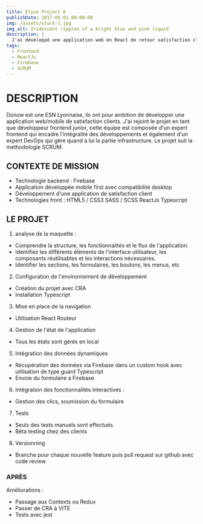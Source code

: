 ```yaml
---
title: Elyse Project 6
publishDate: 2017-05-01 00:00:00
img: /assets/stock-1.jpg
img_alt: Iridescent ripples of a bright blue and pink liquid
description: |
  J'ai développé une application web en React de retour satisfaction client.
tags:
  - Frontend
  - ReactJs
  - Firebase
  - SCRUM
---
```


# DESCRIPTION

Donow est une ESN Lyonnaise, ils ont pour ambition de développer une application web/mobile de satisfaction clients.
J'ai rejoint le projet en tant que développeur frontend junior, cette équipe est composée d'un expert
frontend qui encadre l'intégralité des développements et également d'un expert DevOps qui gère
quand à lui la partie infrastructure. Le projet suit la methodologie SCRUM.

## CONTEXTE DE MISSION
- Technologie backend : Firebase
- Application développée mobile first avec compatibilité desktop
- Développement d'une application de satisfaction client
- Technologies front :
HTML5 / CSS3
SASS / SCSS
ReactJs
Typescript

## LE PROJET
1. analyse de la maquette :
- Comprendre la structure, les fonctionnalités et le flux de l'application.
- Identifiez les différents éléments de l'interface utilisateur, les composants réutilisables et les interactions nécessaires.
- Identifier les sections, les formulaires, les boutons, les menus, etc
2. Configuration de l'environnement de développement
- Création du projet avec CRA
- Installation Typescript
3. Mise en place de la navigation
- Utilisation React Routeur
4. Gestion de l'état de l'application
- Tous les états sont gérés en local
5. Intégration des données dynamiques
- Récupération des données via Firebase dans un custom hook avec utilisation de type guard Typescript
- Envoie du formulaire a Firebase
6. Intégration des fonctionnalités interactives :
- Gestion des clics, soumission du formulaire
7. Tests
- Seuls des tests manuels sont effectués
- Bêta testing chez des clients
8. Versionning
- Branche pour chaque nouvelle feature puis pull request sur github avec code review

### APRÈS
Améliorations :
- Passage aux Contexts ou Redux
- Passer de CRA à VITE
- Tests avec jest
